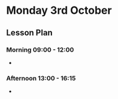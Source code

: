 # Monday 3rd October

## Lesson Plan

### Morning 09:00 - 12:00

+ 

### Afternoon 13:00 - 16:15

+ 
